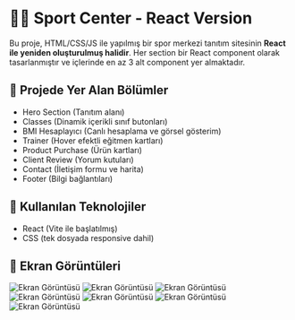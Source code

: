 # 🏋️‍♀️ Sport Center - React Version

Bu proje, HTML/CSS/JS ile yapılmış bir spor merkezi tanıtım sitesinin **React ile yeniden oluşturulmuş halidir**. Her section bir React component olarak tasarlanmıştır ve içlerinde en az 3 alt component yer almaktadır.

## 📌 Projede Yer Alan Bölümler

- Hero Section (Tanıtım alanı)
- Classes (Dinamik içerikli sınıf butonları)
- BMI Hesaplayıcı (Canlı hesaplama ve görsel gösterim)
- Trainer (Hover efektli eğitmen kartları)
- Product Purchase (Ürün kartları)
- Client Review (Yorum kutuları)
- Contact (İletişim formu ve harita)
- Footer (Bilgi bağlantıları)

## 🧩 Kullanılan Teknolojiler

- React (Vite ile başlatılmış)
- CSS (tek dosyada responsive dahil)

## 📸 Ekran Görüntüleri

![Ekran Görüntüsü](/img/ss1.PNG)
![Ekran Görüntüsü](/img/ss2.PNG)
![Ekran Görüntüsü](/img/ss3.PNG)
![Ekran Görüntüsü](/img/ss4.PNG)
![Ekran Görüntüsü](/img/ss5.PNG)
![Ekran Görüntüsü](/img/ss6.PNG)
![Ekran Görüntüsü](/img/ss7.PNG)

